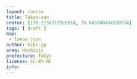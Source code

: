```yaml
---
layout: course
title: Takao-san
center: [139.2158317565918, 35.645788484330524]
tags: [ draft ]
map: 
 - takao.json
author: hikr.jp
area: Hachioji
prefecture: Tokyo
license: CC-BY-NC
info:
---
```

